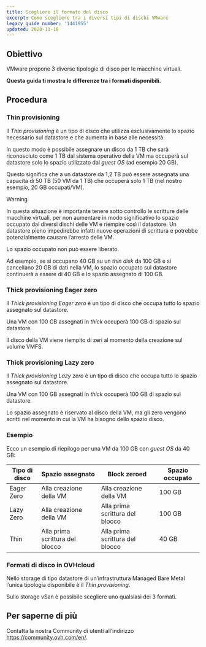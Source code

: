 ```yaml
---
title: Scegliere il formato del disco
excerpt: Come scegliere tra i diversi tipi di dischi VMware
legacy_guide_number: '1441955'
updated: 2020-11-18
---
```


## Obiettivo

VMware propone 3 diverse tipologie di disco per le macchine virtuali.

**Questa guida ti mostra le differenze tra i formati disponibili.**

## Procedura

### Thin provisioning

Il *Thin provisioning* è un tipo di disco che utilizza esclusivamente lo spazio necessario sul datastore e che aumenta in base alle necessità.

In questo modo è possibile assegnare un disco da 1 TB che sarà riconosciuto come 1 TB dal sistema operativo della VM ma occuperà sul datastore solo lo spazio utilizzato dal *guest OS* (ad esempio 20 GB). 

Questo significa che a un datastore da 1,2 TB può essere assegnata una capacità di 50 TB (50 VM da 1 TB) che occuperà solo 1 TB (nel nostro esempio, 20 GB occupati/VM).

> [!warning]
>
> In questa situazione è importante tenere sotto controllo le scritture delle macchine virtuali, per non aumentare in modo significativo lo spazio occupato dai diversi dischi delle VM e riempire così il datastore.
> Un datastore pieno impedirebbe infatti nuove operazioni di scrittura e potrebbe potenzialmente causare l’arresto delle VM.
>

Lo spazio occupato non può essere liberato. 

Ad esempio, se si occupano 40 GB su un <i>thin disk </i>da 100 GB e si cancellano 20 GB di dati nella VM, lo spazio occupato sul datastore continuerà a essere di 40 GB e lo spazio assegnato di 100 GB.

### Thick provisioning Eager zero

Il *Thick provisioning Eager zero* è un tipo di disco che occupa tutto lo spazio assegnato sul datastore. 

Una VM con 100 GB assegnati in *thick* occuperà 100 GB di spazio sul datastore.

Il disco della VM viene riempito di zeri al momento della creazione sul volume VMFS.

### Thick provisioning Lazy zero

Il *Thick provisioning Lazy zero* è un tipo di disco che occupa tutto lo spazio assegnato sul datastore.

Una VM con 100 GB assegnati in *thick* occuperà 100 GB di spazio sul datastore.

Lo spazio assegnato è riservato al disco della VM, ma gli zero vengono scritti nel momento in cui la VM ha bisogno dello spazio disco.

### Esempio

Ecco un esempio di riepilogo per una VM da 100 GB con *guest OS* da 40 GB:

|Tipo di disco|Spazio assegnato|Block zeroed|Spazio occupato|
|---|---|---|---|
|Eager Zero|Alla creazione della VM|Alla creazione della VM|100 GB|
|Lazy Zero|Alla creazione della VM|Alla prima scrittura del blocco|100 GB|
|Thin|Alla prima scrittura del blocco|Alla prima scrittura del blocco|40 GB|

### Formati di disco in OVHcloud

Nello storage di tipo datastore di un’infrastruttura Managed Bare Metal l’unica tipologia disponibile è il *Thin provisioning*.

Sullo storage vSan è possibile scegliere uno qualsiasi dei 3 formati.

## Per saperne di più

Contatta la nostra Community di utenti all’indirizzo <https://community.ovh.com/en/>.
